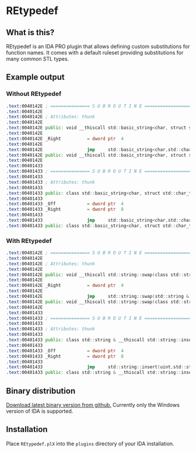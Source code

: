 REtypedef
=========

## What is this?
REtypedef is an IDA PRO plugin that allows defining custom substitutions for function names. It comes with a default ruleset providing substitutions for many common STL types.

## Example output
### Without REtypedef
```asm
.text:0040142E ; =============== S U B R O U T I N E =======================================
.text:0040142E
.text:0040142E ; Attributes: thunk
.text:0040142E
.text:0040142E public: void __thiscall std::basic_string<char, struct std::char_traits<char>, class std::allocator<char>>::swap(class std::basic_string<char, struct std::char_traits<char>, class std::allocator<char>> &) proc near
.text:0040142E
.text:0040142E _Right          = dword ptr  4
.text:0040142E
.text:0040142E                 jmp     std::basic_string<char,std::char_traits<char>,std::allocator<char>>::swap(std::basic_string<char,std::char_traits<char>,std::allocator<char>> &)
.text:0040142E public: void __thiscall std::basic_string<char, struct std::char_traits<char>, class std::allocator<char>>::swap(class std::basic_string<char, struct std::char_traits<char>, class std::allocator<char>> &) endp
.text:0040142E
.text:00401433
.text:00401433 ; =============== S U B R O U T I N E =======================================
.text:00401433
.text:00401433 ; Attributes: thunk
.text:00401433
.text:00401433 public: class std::basic_string<char, struct std::char_traits<char>, class std::allocator<char>> & __thiscall std::basic_string<char, struct std::char_traits<char>, class std::allocator<char>>::insert(unsigned int, class std::basic_string<char, struct std::char_traits<char>, class std::allocator<char>> const &) proc near
.text:00401433
.text:00401433 _Off            = dword ptr  4
.text:00401433 _Right          = dword ptr  8
.text:00401433
.text:00401433                 jmp     std::basic_string<char,std::char_traits<char>,std::allocator<char>>::insert(uint,std::basic_string<char,std::char_traits<char>,std::allocator<char>> const &)
.text:00401433 public: class std::basic_string<char, struct std::char_traits<char>, class std::allocator<char>> & __thiscall std::basic_string<char, struct std::char_traits<char>, class std::allocator<char>>::insert(unsigned int, class std::basic_string<char, struct std::char_traits<char>, class std::allocator<char>> const &) endp
```

### With REtypedef
```asm
.text:0040142E ; =============== S U B R O U T I N E =======================================
.text:0040142E
.text:0040142E ; Attributes: thunk
.text:0040142E
.text:0040142E public: void __thiscall std::string::swap(class std::string &) proc near
.text:0040142E
.text:0040142E _Right          = dword ptr  4
.text:0040142E
.text:0040142E                 jmp     std::string::swap(std::string &)
.text:0040142E public: void __thiscall std::string::swap(class std::string &) endp
.text:0040142E
.text:00401433
.text:00401433 ; =============== S U B R O U T I N E =======================================
.text:00401433
.text:00401433 ; Attributes: thunk
.text:00401433
.text:00401433 public: class std::string & __thiscall std::string::insert(unsigned int, class std::string const &) proc near
.text:00401433
.text:00401433 _Off            = dword ptr  4
.text:00401433 _Right          = dword ptr  8
.text:00401433
.text:00401433                 jmp     std::string::insert(uint,std::string const &)
.text:00401433 public: class std::string & __thiscall std::string::insert(unsigned int, class std::string const &) endp
```

## Binary distribution
[Download latest binary version from github.](https://github.com/athre0z/REtypedef/releases/latest) Currently only the Windows version of IDA is supported.

## Installation
Place `REtypedef.plX` into the `plugins` directory of your IDA installation.